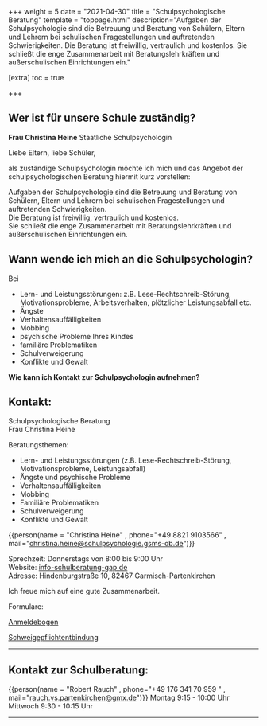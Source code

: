 +++
weight = 5
date = "2021-04-30"
title = "Schulpsychologische Beratung"
template = "toppage.html"
description="Aufgaben der Schulpsychologie sind die Betreuung und Beratung von Schülern, Eltern und Lehrern bei schulischen Fragestellungen und auftretenden Schwierigkeiten. Die Beratung ist freiwillig, vertraulich und kostenlos. Sie schließt die enge Zusammenarbeit mit Beratungslehrkräften und außerschulischen Einrichtungen ein."

[extra]
toc = true

+++

## Wer ist für unsere Schule zuständig?

**Frau Christina Heine**
Staatliche Schulpsychologin

Liebe Eltern, liebe Schüler,

als zuständige Schulpsychologin möchte ich mich und das Angebot der schulpsychologischen Beratung hiermit kurz vorstellen:  
  
Aufgaben der Schulpsychologie sind die Betreuung und Beratung von Schülern, Eltern und Lehrern bei schulischen Fragestellungen und auftretenden Schwierigkeiten.  
Die Beratung ist freiwillig, vertraulich und kostenlos.  
Sie schließt die enge Zusammenarbeit mit Beratungslehrkräften und außerschulischen Einrichtungen ein.

## Wann wende ich mich an die Schulpsychologin?

Bei

- Lern- und Leistungsstörungen: z.B. Lese-Rechtschreib-Störung, Motivationsprobleme, Arbeitsverhalten, plötzlicher Leistungsabfall etc.
- Ängste
- Verhaltensauffälligkeiten
- Mobbing
- psychische Probleme Ihres Kindes
- familiäre Problematiken
- Schulverweigerung
- Konflikte und Gewalt

**Wie kann ich Kontakt zur Schulpsychologin aufnehmen?**

## Kontakt:
Schulpsychologische Beratung  
Frau Christina Heine

Beratungsthemen:

- Lern- und Leistungsstörungen (z.B. Lese-Rechtschreib-Störung, Motivationsprobleme, Leistungsabfall)
- Ängste und psychische Probleme
- Verhaltensauffälligkeiten
- Mobbing
- Familiäre Problematiken
- Schulverweigerung
- Konflikte und Gewalt

{{person(name = "Christina Heine" , phone="+49 8821 9103566" , mail="christina.heine@schulpsychologie.gsms-ob.de")}}

Sprechzeit: Donnerstags von 8:00 bis 9:00 Uhr  
Website: [info-schulberatung-gap.de](info-schulberatung-gap.de)  
Adresse: Hindenburgstraße 10, 82467 Garmisch-Partenkirchen

Ich freue mich auf eine gute Zusammenarbeit.  

Formulare:

[Anmeldebogen](https://volksschule-partenkirchen.de/wp-content/uploads/Anmeldebogen-GS-MS-SchütteGarmisch-1.pdf)

[Schweigepflichtentbindung](https://volksschule-partenkirchen.de/wp-content/uploads/Schweigepflichtentbindung.pdf)

* * *

## Kontakt zur Schulberatung:

{{person(name = "Robert Rauch" , phone="+49 176 341 70 959 " , mail="rauch.vs.partenkirchen@gmx.de")}}
Montag 9:15 - 10:00 Uhr  
Mittwoch 9:30 - 10:15 Uhr  

* * *
